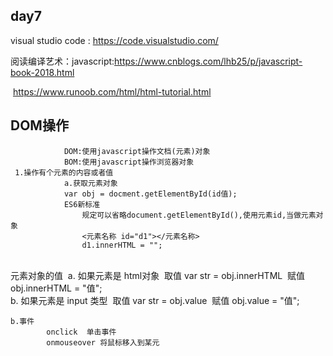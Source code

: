 ## day7

visual studio code              : https://code.visualstudio.com/

阅读编译艺术：javascript:https://www.cnblogs.com/lhb25/p/javascript-book-2018.html

​                                                     https://www.runoob.com/html/html-tutorial.html



## DOM操作

	            DOM:使用javascript操作文档(元素)对象
	            BOM:使用javascript操作浏览器对象
	 1.操作有个元素的内容或者值
	            a.获取元素对象
	            var obj = docment.getElementById(id值);
	            ES6新标准
	                规定可以省略document.getElementById(),使用元素id,当做元素对象
	                <元素名称 id="d1"></元素名称>	
	                d1.innerHTML = "";		


​	
​	元素对象的值
​		a. 如果元素是 html对象
​			取值 var str = obj.innerHTML
​			赋值 obj.innerHTML = "值";
​		
​		b. 如果元素是 input 类型
​			取值 var str = obj.value
​			赋值 obj.value = "值";


	b.事件
	        onclick  单击事件
	        onmouseover 将鼠标移入到某元

